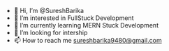 - 👋 Hi, I’m @SureshBarika
- 👀 I’m interested in FullStuck Development
- 🌱 I’m currently learning MERN Stuck Development
- 💞️ I’m looking for intership
- 📫 How to reach me sureshbarika9480@gmail.com

<!---
SureshBarika/SureshBarika is a ✨ special ✨ repository because its `README.md` (this file) appears on your GitHub profile.
You can click the Preview link to take a look at your changes.
--->
